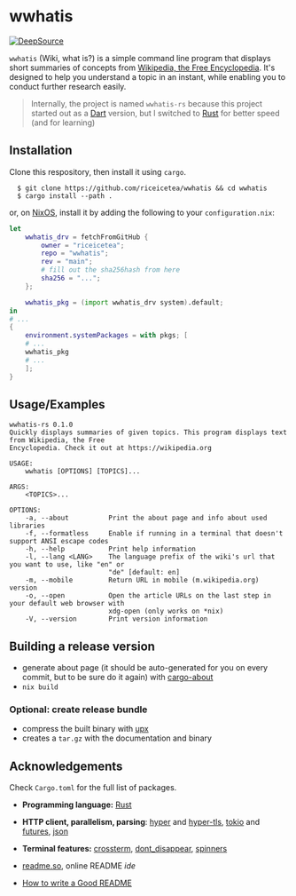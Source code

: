 
# wwhatis
[![DeepSource](https://deepsource.io/gh/riceicetea/wwhatis.svg/?label=active+issues&token=inb7TRgRwVgWhU03A9O9N22v)](https://deepsource.io/gh/riceicetea/wwhatis/)

`wwhatis` (Wiki, what is?) is a simple command line program that displays short summaries of concepts from [Wikipedia, the Free Encyclopedia](https://www.wikipedia.org). It's designed to help you understand a topic in an instant, while enabling you to conduct further research easily. 

> Internally, the project is named `wwhatis-rs` because this project started out as a [Dart](https://dart.dev) version, but I switched to [Rust](rust-lang.org/) for better speed (and for learning)
 

## Installation

Clone this respository, then install it using `cargo`.
```console
  $ git clone https://github.com/riceicetea/wwhatis && cd wwhatis
  $ cargo install --path .
```

or, on [NixOS](https://nixos.org), install it by adding the following to your `configuration.nix`:
```nix
let
    wwhatis_drv = fetchFromGitHub {
	    owner = "riceicetea";
	    repo = "wwhatis";
	    rev = "main";
        # fill out the sha256hash from here
	    sha256 = "...";
    };

    wwhatis_pkg = (import wwhatis_drv system).default;
in
# ...
{
    environment.systemPackages = with pkgs; [
    # ...
    wwhatis_pkg
    # ...
    ];
}
```

## Usage/Examples

```console
wwhatis-rs 0.1.0
Quickly displays summaries of given topics. This program displays text from Wikipedia, the Free
Encyclopedia. Check it out at https://wikipedia.org

USAGE:
    wwhatis [OPTIONS] [TOPICS]...

ARGS:
    <TOPICS>...    

OPTIONS:
    -a, --about          Print the about page and info about used libraries
    -f, --formatless     Enable if running in a terminal that doesn't support ANSI escape codes
    -h, --help           Print help information
    -l, --lang <LANG>    The language prefix of the wiki's url that you want to use, like "en" or
                         "de" [default: en]
    -m, --mobile         Return URL in mobile (m.wikipedia.org) version
    -o, --open           Open the article URLs on the last step in your default web browser with
                         xdg-open (only works on *nix)
    -V, --version        Print version information
```


## Building a release version
 - generate about page (it should be auto-generated for you on every commit, but to be sure do it again) with [cargo-about](https://crates.io/crates/cargo-about)
 - `nix build`

### Optional: create release bundle
 - compress the built binary with [upx](https://upx.github.io)
 - creates a `tar.gz` with the documentation and binary


## Acknowledgements
Check `Cargo.toml` for the full list of packages.

- **Programming language:** [Rust](https://rust-lang.org)

- **HTTP client, parallelism, parsing**: [hyper](https://hyper.rs/) and [hyper-tls](https://crates.io/crates/hyper-tls), [tokio](https://github.com/tokio-rs/tokio) and [futures](https://crates.io/crates/futures), [json](https://crates.io/crates/json)

- **Terminal features:** [crossterm](https://crates.io/crates/crossterm), [dont_disappear](https://crates.io/crates/dont_disappear), [spinners](https://crates.io/crates/spinners)

- [readme.so](https://readme.so), online README *ide*
- [How to write a Good README](https://bulldogjob.com/news/449-how-to-write-a-good-readme-for-your-github-project)
